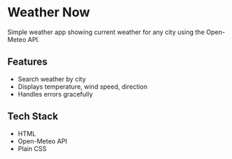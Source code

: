 
# Weather Now 
Simple weather app showing current weather for any city using the Open-Meteo API.
## Features
- Search weather by city
- Displays temperature, wind speed, direction
- Handles errors gracefully

## Tech Stack
- HTML
- Open-Meteo API
- Plain CSS
